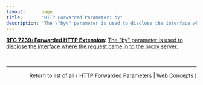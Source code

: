 ```yaml
---
layout:      page
title:       "HTTP Forwarded Parameter: by"
description: "The \"by\" parameter is used to disclose the interface where the request came in to the proxy server."
---
```


**[RFC 7239: Forwarded HTTP Extension](/specs/IETF/RFC/7239 "This document defines an HTTP extension header field that allows proxy components to disclose information lost in the proxying process, for example, the originating IP address of a request or IP address of the proxy on the user-agent-facing interface. In a path of proxying components, this makes it possible to arrange it so that each subsequent component will have access to, for example, all IP addresses used in the chain of proxied HTTP requests. This document also specifies guidelines for a proxy administrator to anonymize the origin of a request."):** [The "by" parameter is used to disclose the interface where the request came in to the proxy server.](http://tools.ietf.org/html/rfc7239#section-5.1 "Read documentation for HTTP Forwarded Parameter &#34;by&#34;")

<br/>
<hr/>

<p style="text-align: right">Return to list of all ( <a href="../http-forwarded-parameters">HTTP Forwarded Parameters</a> | <a href="../">Web Concepts</a> )</p>